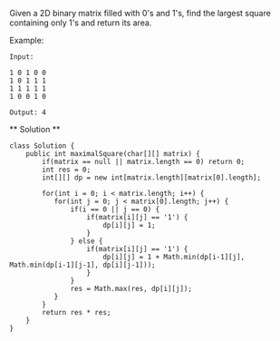 Given a 2D binary matrix filled with 0's and 1's, find the largest square containing only 1's and return its area.

Example:

```
Input: 

1 0 1 0 0
1 0 1 1 1
1 1 1 1 1
1 0 0 1 0

Output: 4
```

** Solution **

```
class Solution {
    public int maximalSquare(char[][] matrix) {
        if(matrix == null || matrix.length == 0) return 0;
        int res = 0;
        int[][] dp = new int[matrix.length][matrix[0].length];
        
        for(int i = 0; i < matrix.length; i++) {
           for(int j = 0; j < matrix[0].length; j++) {
               if(i == 0 || j == 0) {
                   if(matrix[i][j] == '1') {
                       dp[i][j] = 1;
                   }
               } else {
                   if(matrix[i][j] == '1') {
                       dp[i][j] = 1 + Math.min(dp[i-1][j], Math.min(dp[i-1][j-1], dp[i][j-1]));
                   }
               }
               res = Math.max(res, dp[i][j]);
           }
        }
        return res * res;
    }
}
```
